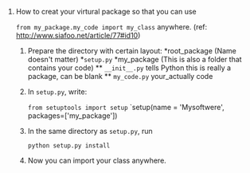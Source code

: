 1. How to creat your virtural package so that you can use


	`from my_package.my_code import my_class` anywhere. (ref: http://www.siafoo.net/article/77#id10)

	1. Prepare the directory with certain layout:
		*root_package
		(Name doesn't matter)
			*`setup.py`
			*my_package
				(This is also a folder that contains your code)
				** `__init__.py`
					tells Python this is really a package, can be blank
				** `my_code.py`
					your_actually code

	2. In `setup.py`, write:

		`from setuptools import setup`
		`setup(name = 'Mysoftwere', packages=['my_package'])

	3. In the same directory as `setup.py`, run
		
		`python setup.py install`

	4. Now you can import your class anywhere.
